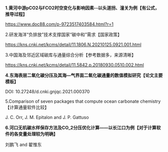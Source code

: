 **1.黄河中游pCO2与FCO2时空变化与影响因素--以头道拐、潼关为例【有公式，推导过程】**

https://www.doc88.com/p-9723517403584.html?r=1

2.研发海洋“负排放”技术支撑国家“碳中和”需求【国家政策】

https://kns.cnki.net/kcms/detail/11.1806.N.20210125.0921.001.html

3.中国海及邻近区域碳库与通量综合分析【参考数据多，来源清晰】

https://kns.cnki.net/kcms/detail/11.5842.p.20180930.0510.002.html

**4.东海表层二氧化碳分压及其海—气界面二氧化碳通量的数值模拟研究【论文主要模板】**

DOI: 10.27248/d.cnki.gnjqc.2021.000370

5.Comparison of seven packages that compute ocean carbonate chemistry【计算通量软件比较】

J. C. Orr, J. M. Epitalon and J. P. Gattuso

**6.河口无机碳水样保存方法及CO_2分压优化计算——以长江口为例【对于计算软件的各变量处理较为明确】**

刘鹏飞 and 翟惟东

